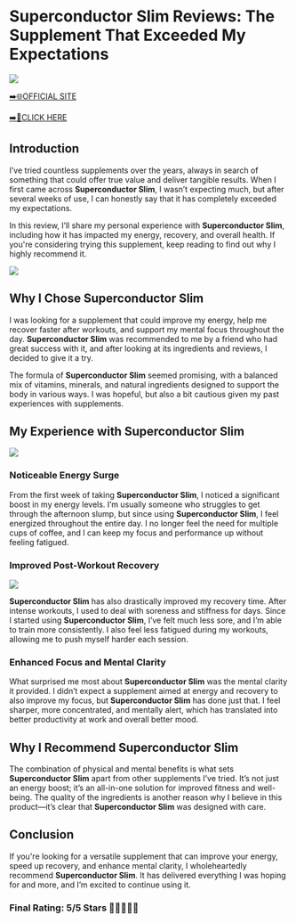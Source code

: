 # **Superconductor Slim Reviews**: The Supplement That Exceeded My Expectations

[![](https://static.vecteezy.com/system/resources/thumbnails/019/896/014/small/buy-now-gradient-button-with-cart-symbol-buy-now-illustration-png.png)](https://edetoop.top/lander/sugarpreland-1/supercond.html) 

[➡️🌐OFFICIAL SITE](https://edetoop.top/lander/sugarpreland-1/supercond.html) 

[➡️🔗CLICK HERE](https://edetoop.top/lander/sugarpreland-1/supercond.html) 


## Introduction

I’ve tried countless supplements over the years, always in search of something that could offer true value and deliver tangible results. When I first came across **Superconductor Slim**, I wasn’t expecting much, but after several weeks of use, I can honestly say that it has completely exceeded my expectations.

In this review, I’ll share my personal experience with **Superconductor Slim**, including how it has impacted my energy, recovery, and overall health. If you're considering trying this supplement, keep reading to find out why I highly recommend it.

[![](https://wallpapers.com/images/hd/red-order-now-button-udg4jcj4arvn8b0n-2.png)](https://edetoop.top/lander/sugarpreland-1/supercond.html)  

## Why I Chose **Superconductor Slim**

I was looking for a supplement that could improve my energy, help me recover faster after workouts, and support my mental focus throughout the day. **Superconductor Slim** was recommended to me by a friend who had great success with it, and after looking at its ingredients and reviews, I decided to give it a try.

The formula of **Superconductor Slim** seemed promising, with a balanced mix of vitamins, minerals, and natural ingredients designed to support the body in various ways. I was hopeful, but also a bit cautious given my past experiences with supplements.

## My Experience with **Superconductor Slim**

[![](https://static.vecteezy.com/system/resources/thumbnails/019/896/014/small/buy-now-gradient-button-with-cart-symbol-buy-now-illustration-png.png)](https://edetoop.top/lander/sugarpreland-1/supercond.html)

### Noticeable Energy Surge

From the first week of taking **Superconductor Slim**, I noticed a significant boost in my energy levels. I’m usually someone who struggles to get through the afternoon slump, but since using **Superconductor Slim**, I feel energized throughout the entire day. I no longer feel the need for multiple cups of coffee, and I can keep my focus and performance up without feeling fatigued.

### Improved Post-Workout Recovery

[![](https://wallpapers.com/images/hd/red-order-now-button-udg4jcj4arvn8b0n-2.png)](https://edetoop.top/lander/sugarpreland-1/supercond.html)  

**Superconductor Slim** has also drastically improved my recovery time. After intense workouts, I used to deal with soreness and stiffness for days. Since I started using **Superconductor Slim**, I’ve felt much less sore, and I’m able to train more consistently. I also feel less fatigued during my workouts, allowing me to push myself harder each session.

### Enhanced Focus and Mental Clarity

What surprised me most about **Superconductor Slim** was the mental clarity it provided. I didn’t expect a supplement aimed at energy and recovery to also improve my focus, but **Superconductor Slim** has done just that. I feel sharper, more concentrated, and mentally alert, which has translated into better productivity at work and overall better mood.

## Why I Recommend **Superconductor Slim**

The combination of physical and mental benefits is what sets **Superconductor Slim** apart from other supplements I’ve tried. It’s not just an energy boost; it’s an all-in-one solution for improved fitness and well-being. The quality of the ingredients is another reason why I believe in this product—it’s clear that **Superconductor Slim** was designed with care.

## Conclusion

If you're looking for a versatile supplement that can improve your energy, speed up recovery, and enhance mental clarity, I wholeheartedly recommend **Superconductor Slim**. It has delivered everything I was hoping for and more, and I’m excited to continue using it.

### Final Rating: 5/5 Stars 🌟🌟🌟🌟🌟
